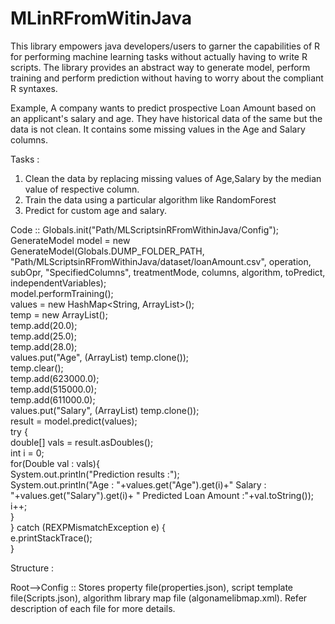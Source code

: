 # MLinRFromWitinJava
This library empowers java developers/users to garner the capabilities of R for performing machine learning tasks without actually having to write R scripts. The library provides an abstract way to generate model, perform training and perform prediction without having to worry about the compliant R syntaxes. 

Example, 
A company wants to predict prospective Loan Amount based on an applicant's salary and age. They have historical data of the same but the data is not clean. It contains some missing values in the Age and Salary columns.

Tasks : 
1. Clean the data by replacing missing values of Age,Salary by the median value of respective column. 
2. Train the data using a particular algorithm like RandomForest
3. Predict for custom age and salary. 

Code :: 
Globals.init("Path/MLScriptsinRFromWithinJava/Config"); <br>
GenerateModel model = new GenerateModel(Globals.DUMP_FOLDER_PATH, "Path/MLScriptsinRFromWithinJava/dataset/loanAmount.csv", operation, subOpr, "SpecifiedColumns", treatmentMode, columns, algorithm, toPredict, independentVariables);<BR>
  model.performTraining();<BR>
  values = new HashMap<String, ArrayList<Double>>();<BR>
  temp = new ArrayList<Double>();<BR>
  temp.add(20.0);<BR>
  temp.add(25.0);<BR>
  temp.add(28.0);<BR>
  values.put("Age", (ArrayList<Double>) temp.clone());<BR>
  temp.clear();<BR>
  temp.add(623000.0);<BR>
  temp.add(515000.0);<BR>
  temp.add(611000.0);<BR>
  values.put("Salary", (ArrayList<Double>) temp.clone());<BR>
  result = model.predict(values);<BR>
    try {<BR>
      double[] vals = result.asDoubles();<BR>
      int i = 0;<BR>
      for(Double val : vals){<BR>
        System.out.println("Prediction results :");<BR>
        System.out.println("Age : "+values.get("Age").get(i)+" Salary : "+values.get("Salary").get(i)+ " Predicted Loan Amount :"+val.toString());<BR>
        i++;<BR>
      }<BR>
    } catch (REXPMismatchException e) {<BR>
      e.printStackTrace();<BR>
    }<BR>

Structure :

Root-->Config :: Stores property file(properties.json), script template file(Scripts.json), algorithm library map file (algonamelibmap.xml). Refer description of each file for more details. 
